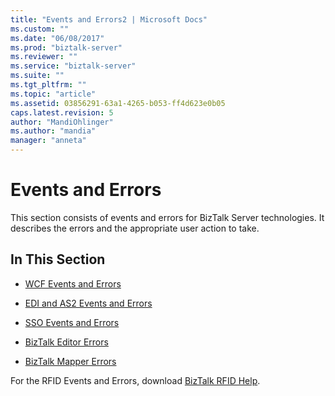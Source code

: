 ```yaml
---
title: "Events and Errors2 | Microsoft Docs"
ms.custom: ""
ms.date: "06/08/2017"
ms.prod: "biztalk-server"
ms.reviewer: ""
ms.service: "biztalk-server"
ms.suite: ""
ms.tgt_pltfrm: ""
ms.topic: "article"
ms.assetid: 03856291-63a1-4265-b053-ff4d623e0b05
caps.latest.revision: 5
author: "MandiOhlinger"
ms.author: "mandia"
manager: "anneta"
---
```

# Events and Errors
This section consists of events and errors for BizTalk Server technologies. It describes the errors and the appropriate user action to take.  
  
## In This Section  
  
-   [WCF Events and Errors](../core/wcf-events-and-errors.md)  
  
-   [EDI and AS2 Events and Errors](../core/edi-and-as2-events-and-errors.md)  
  
-   [SSO Events and Errors](../core/sso-events-and-errors.md)  
  
-   [BizTalk Editor Errors](../core/biztalk-editor-errors.md)  
  
-   [BizTalk Mapper Errors](../core/biztalk-mapper-errors.md)  
  
 For the RFID Events and Errors, download [BizTalk RFID Help](http://www.microsoft.com/download/details.aspx?id=38167).